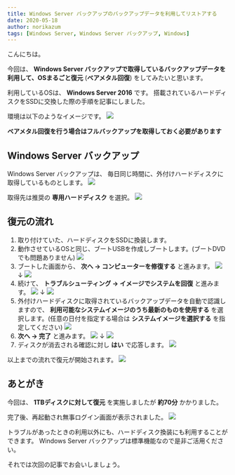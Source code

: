 ```yaml
---
title: Windows Server バックアップのバックアップデータを利用してリストアする
date: 2020-05-18
author: norikazum
tags: [Windows Server, Windows Server バックアップ, Windows]
---
```


こんにちは。

今回は、 **Windows Server バックアップで取得しているバックアップデータを利用して、OSまるごと復元** (**ベアメタル回復**) をしてみたいと思います。

利用しているOSは、 **Windows Server 2016** です。
搭載されているハードディスクをSSDに交換した際の手順を記事にしました。

環境は以下のようなイメージです。
![](images/restore-backup-data-with-windows-server-backup-1.png)

**ベアメタル回復を行う場合はフルバックアップを取得しておく必要があります** 

## Windows Server バックアップ

Windows Server バックアップは、 毎日同じ時間に、外付けハードディスクに取得しているものとします。
![](images/restore-backup-data-with-windows-server-backup-2.png)

取得先は推奨の **専用ハードディスク** を選択。
![](images/restore-backup-data-with-windows-server-backup-3.png)

## 復元の流れ

1. 取り付けていた、ハードディスクをSSDに換装します。
1. 動作させているOSと同じ、ブートUSBを作成しブートします。(ブートDVDでも問題ありません)
![](images/restore-backup-data-with-windows-server-backup-4.jpg)
1. ブートした画面から、 **次へ → コンピューターを修復する** と進みます。
![](images/restore-backup-data-with-windows-server-backup-5.jpg)
↓
![](images/restore-backup-data-with-windows-server-backup-6.jpg)
1. 続けて、 **トラブルシューティング → イメージでシステムを回復** と進みます。
![](images/restore-backup-data-with-windows-server-backup-7.jpg)
↓
![](images/restore-backup-data-with-windows-server-backup-8.jpg)
1. 外付けハードディスクに取得されているバックアップデータを自動で認識しますので、 **利用可能なシステムイメージのうち最新のものを使用する** を選択します。(任意の日付を指定する場合は **システムイメージを選択する** を指定してください)
![](images/restore-backup-data-with-windows-server-backup-9.jpg)
1. **次へ → 完了** と進みます。
![](images/restore-backup-data-with-windows-server-backup-10.jpg)
↓
![](images/restore-backup-data-with-windows-server-backup-11.jpg)
1. ディスクが消去される確認に対し **はい** で応答します。
![](images/restore-backup-data-with-windows-server-backup-12.jpg)

以上までの流れで復元が開始されます。
![](images/restore-backup-data-with-windows-server-backup-13.jpg)

## あとがき
今回は、 **1TBディスクに対して復元** を実施しましたが **約70分** かかりました。

完了後、再起動され無事ログイン画面が表示されました。
![](images/restore-backup-data-with-windows-server-backup-14.jpg)

トラブルがあったときの利用以外にも、ハードディスク換装にも利用することができます。
Windows Server バックアップは標準機能なので是非ご活用ください。

それでは次回の記事でお会いしましょう。